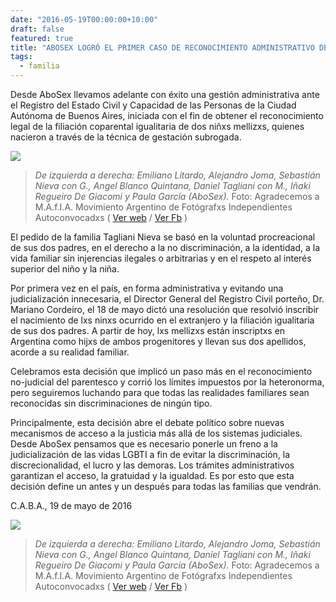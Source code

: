 ```yaml
---
date: "2016-05-19T00:00:00+10:00"
draft: false
featured: true
title: "ABOSEX LOGRÓ EL PRIMER CASO DE RECONOCIMIENTO ADMINISTRATIVO DE UNA FAMILIA COMPUESTA POR DOS PADRES Y SUS HIJXS"
tags:
  - familia
---
```


Desde AboSex llevamos adelante con éxito una gestión administrativa ante el Registro del Estado Civil y Capacidad de las Personas de la Ciudad Autónoma de Buenos Aires, iniciada con el fin de obtener el reconocimiento legal de la filiación coparental igualitaria de dos niñxs mellizxs, quienes nacieron a través de la técnica de gestación subrogada.

![](/images/post/20160519.jpg/)

> *De izquierda a derecha: Emiliano Litardo, Alejandro Joma, Sebastián Nieva con G., Angel Blanco Quintana, Daniel Tagliani con M., Iñaki Regueiro De Giacomi y Paula García (AboSex).* Foto: Agradecemos a M.A.f.I.A. Movimiento Argentino de Fotógrafxs Independientes Autoconvocadxs ( [Ver web]("http://somosmafia.com.ar/") / [Ver Fb]("https://www.facebook.com/holamafia/") )
 
El pedido de la familia Tagliani Nieva se basó en la voluntad procreacional de sus dos padres, en el derecho a la no discriminación, a la identidad, a la vida familiar sin injerencias ilegales o arbitrarias y en el respeto al interés superior del niño y la niña.

Por primera vez en el país, en forma administrativa y evitando una judicialización innecesaria, el Director General del Registro Civil porteño, Dr. Mariano Cordeiro, el 18 de mayo dictó una resolución que resolvió inscribir el nacimiento de lxs ninxs ocurrido en el extranjero y la filiación igualitaria de sus dos padres. A partir de hoy, lxs mellizxs están inscriptxs en Argentina como hijxs de ambos progenitores y llevan sus dos apellidos, acorde a su realidad familiar.

Celebramos esta decisión que implicó un paso más en el reconocimiento no-judicial del parentesco y corrió los límites impuestos por la heteronorma, pero seguiremos luchando para que todas las realidades familiares sean reconocidas sin discriminaciones de ningún tipo.

Principalmente, esta decisión abre el debate político sobre nuevas mecanismos de acceso a la justicia más allá de los sistemas judiciales. Desde AboSex pensamos que es necesario ponerle un freno a la judicialización de las vidas LGBTI a fin de evitar la discriminación, la discrecionalidad, el lucro y las demoras. Los trámites administrativos garantizan el acceso, la gratuidad y la igualdad. Es por esto que esta decisión define un antes y un después para todas las familias que vendrán.

C.A.B.A., 19 de mayo de 2016

![](/images/post/20160519-2.jpg/)

> *De izquierda a derecha: Emiliano Litardo, Alejandro Joma, Sebastián Nieva con G., Angel Blanco Quintana, Daniel Tagliani con M., Iñaki Regueiro De Giacomi y Paula García (AboSex).* Foto: Agradecemos a M.A.f.I.A. Movimiento Argentino de Fotógrafxs Independientes Autoconvocadxs ( [Ver web]("http://somosmafia.com.ar/") / [Ver Fb]("https://www.facebook.com/holamafia/") )

